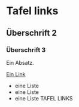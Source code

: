 # Tafel links
## Überschrift 2
### Überschrift 3

Ein Absatz.

[Ein Link](https://wiki.muc.ccc.de)

* eine Liste
* eine Liste
* eine Liste
  TAFEL LINKS